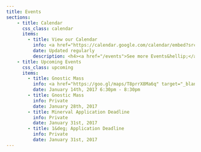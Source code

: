 ```yaml
---
title: Events
sections:
    - title: Calendar
      css_class: calendar
      items:
        - title: View our Calendar
          info: <a href="https://calendar.google.com/calendar/embed?src=cruxansata.oto%40gmail.com&ctz=America/Denver" target="_blank">Google Calendar</a>
          date: Updated regularly
          description: <h4><a href="/events">See more Events&hellip;</a></h4><br>
    - title: Upcoming Events
      css_class: upcoming
      items: 
        - title: Gnostic Mass
          info: <a href="https://goo.gl/maps/T8prrX8Ma6q" target="_blank">9635 W. Colfax Avenue</a>
          date: January 14th, 2017 6:30pm - 8:30pm
        - title: Gnostic Mass
          info: Private
          date: January 28th, 2017
        - title: Minerval Application Deadline
          info: Private
          date: January 31st, 2017
        - title: 1&deg; Application Deadline
          info: Private
          date: January 31st, 2017
---
```

